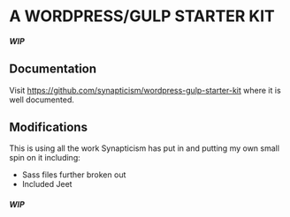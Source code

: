 # A WORDPRESS/GULP STARTER KIT
##### WIP

## Documentation
Visit https://github.com/synapticism/wordpress-gulp-starter-kit where it is well documented.

## Modifications
This is using all the work Synapticism has put in and putting my own small spin on it including:
* Sass files further broken out
* Included Jeet

##### WIP
